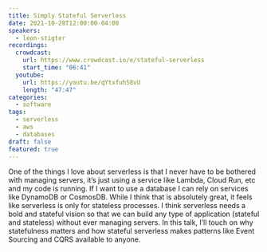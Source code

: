 ```yaml
---
title: Simply Stateful Serverless
date: 2021-10-28T12:00:00-04:00
speakers:
  - leon-stigter
recordings:
  crowdcast:
    url: https://www.crowdcast.io/e/stateful-serverless
    start_time: "06:41"
  youtube:
    url: https://youtu.be/qYtxfuh58vU
    length: "47:47"
categories:
  - software
tags:
  - serverless
  - aws
  - databases
draft: false
featured: true
---
```


One of the things I love about serverless is that I never have to be bothered with managing servers, it’s just using a service like Lambda, Cloud Run, etc and my code is running. If I want to use a database I can rely on services like DynamoDB or CosmosDB. While I think that is absolutely great, it feels like serverless is only for stateless processes. I think serverless needs a bold and stateful vision so that we can build any type of application (stateful and stateless) without ever managing servers. In this talk, I’ll touch on why statefulness matters and how stateful serverless makes patterns like Event Sourcing and CQRS available to anyone.
